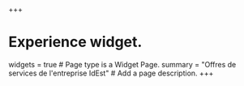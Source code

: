 +++
# Experience widget.
widgets = true  # Page type is a Widget Page.
summary = "Offres de services de l'entreprise IdEst"  # Add a page description.
+++

